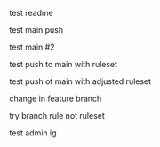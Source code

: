 test readme

test main push

test main #2

test push to main with ruleset

test push ot main with adjusted ruleset

change in feature branch

try branch rule not ruleset

test admin
ig
